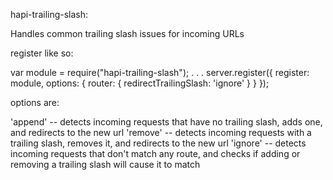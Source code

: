 hapi-trailing-slash:

Handles common trailing slash issues for incoming URLs

register like so:

var module = require("hapi-trailing-slash");
.
.
.
server.register({
  register: module,
  options: {
    router: {
      redirectTrailingSlash: 'ignore'
    }
  }
});


options are:

'append' -- detects incoming requests that have no trailing slash, adds one, and redirects to the new url
'remove' -- detects incoming requests with a trailing slash, removes it, and redirects to the new url
'ignore' -- detects incoming requests that don't match any route, and checks if adding or removing a trailing slash will cause it to match
